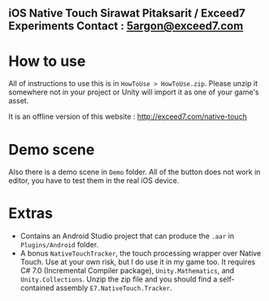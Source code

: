 iOS Native Touch 
Sirawat Pitaksarit / Exceed7 Experiments
Contact : 5argon@exceed7.com
----

# How to use

All of instructions to use this is in `HowToUse > HowToUse.zip`. Please unzip it somewhere not in your project or Unity will import it as one of your game's asset.

It is an offline version of this website : http://exceed7.com/native-touch

# Demo scene

Also there is a demo scene in `Demo` folder. All of the button does not work in editor, you have to test them in the real iOS device.

# Extras

- Contains an Android Studio project that can produce the `.aar` in `Plugins/Android` folder.
- A bonus `NativeTouchTracker`, the touch processing wrapper over Native Touch. Use at your own risk, but I do use it in my game too. It requires C# 7.0 (Incremental Compiler package), `Unity.Mathematics`, and `Unity.Collections`. Unzip the zip file and you should find a self-contained assembly `E7.NativeTouch.Tracker`.